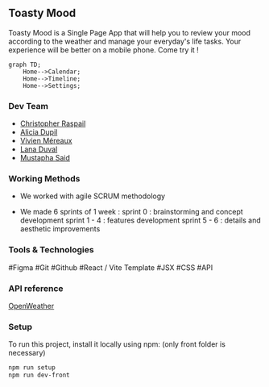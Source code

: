 ## Toasty Mood 

Toasty Mood is a Single Page App that will help you to review your mood according to the weather and manage your everyday's life tasks. Your experience will be better on a mobile phone. Come try it !

```mermaid
graph TD;
    Home-->Calendar;
    Home-->Timeline;
    Home-->Settings;
```

### Dev Team

- [Christopher Raspail](https://github.com/Laynaria)
- [Alicia Dupil](https://github.com/Alicia-Dupil)
- [Vivien Méreaux](https://github.com/Vivien51380)
- [Lana Duval](https://github.com/lanaduval)
- [Mustapha Said](https://github.com/smoosy75)


### Working Methods

- We worked with agile SCRUM methodology

- We made 6 sprints of 1 week : 
  sprint 0 : brainstorming and concept development
  sprint 1 - 4 : features development
  sprint 5 - 6 : details and aesthetic improvements
  
### Tools & Technologies

#Figma
#Git
#Github
#React / Vite Template
#JSX
#CSS
#API

### API reference

[OpenWeather](https://openweathermap.org/)


### Setup

To run this project, install it locally using npm: (only front folder is necessary)

```bash 
npm run setup
npm run dev-front 
